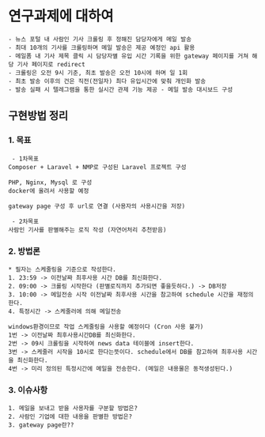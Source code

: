 # 연구과제에 대하여

	- 뉴스 포털 내 사람인 기사 크롤링 후 정해진 담당자에게 메일 발송 
	- 최대 10개의 기사를 크롤링하며 메일 발송은 제공 예정인 api 활용 
	- 메일폼 내 기사 제목 클릭 시 담당자별 유입 시간 기록을 위한 gateway 페이지를 거쳐 해당 기사 페이지로 redirect 
	- 크롤링은 오전 9시 기준, 최초 발송은 오전 10시에 하며 일 1회 
	- 최초 발송 이후의 건은 직전(전일자) 최다 유입시간에 맞춰 개인화 발송 
	- 발송 실패 시 텔레그램을 통한 실시간 관제 기능 제공 - 메일 발송 대시보드 구성



## 구현방법 정리

### 1. 목표

	 - 1차목표
	Composer + Laravel + NMP로 구성된 Laravel 프로젝트 구성
	
	PHP, Nginx, Mysql 로 구성
	docker에 올려서 사용할 예정
	
	gateway page 구성 후 url로 연결 (사용자의 사용시간을 저장)
	
	 - 2차목표
	사람인 기사를 판별해주는 로직 작성 (자연어처리 추천받음)

### 2. 방법론
	* 필자는 스케줄링을 기준으로 작성한다.
	1. 23:59 -> 이전날짜 최후사용 시간 DB를 최신화한다.
	2. 09:00 -> 크롤링 시작한다 (판별로직까지 추가되면 좋을듯하다.) -> DB저장
	3. 10:00 -> 메일전송 시작 이전날짜 최후사용 시간을 참고하여 schedule 시간을 재정의한다.
	4. 특정시간 -> 스케줄러에 의해 메일전송
	
	windows환경이므로 작업 스케줄링을 사용할 예정이다 (Cron 사용 불가)
	1번 -> 이전날짜 최후사용시간DB를 최신화한다.
	2번 -> 09시 크롤링을 시작하여 news data 테이블에 insert한다.
	3번 -> 스케줄러 시작을 10시로 한다는뜻이다. schedule에서 DB를 참고하여 최후사용 시간을 최신화한다.
	4번 -> 미리 정의된 특정시간에 메일을 전송한다. (메일은 내용물은 동적생성된다.)

### 3. 이슈사항
	1. 메일을 보내고 받을 사용자를 구분할 방법은?
	2. 사람인 기업에 대한 내용을 판별한 방법은?
	3. gateway page란??